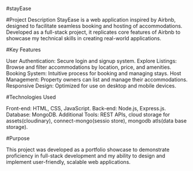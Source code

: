 #stayEase

#Project Description
StayEase is a web application inspired by Airbnb, designed to facilitate seamless booking and hosting of accommodations. Developed as a full-stack project, it replicates core features of Airbnb to showcase my technical skills in creating real-world applications.

#Key Features

User Authentication:  Secure login and signup system.
Explore Listings:  Browse and filter accommodations by location, price, and amenities.
Booking System:  Intuitive process for booking and managing stays.
Host Management: Property owners can list and manage their accommodations.
Responsive Design: Optimized for use on desktop and mobile devices.

#Technologies Used

Front-end: HTML, CSS, JavaScript.
Back-end: Node.js, Express.js.
Database: MongoDB.
Additional Tools: REST APIs, cloud storage for assets(cloudinary), connect-mongo(sessio store), mongodb atls(data base storage).

#Purpose

This project was developed as a portfolio showcase to demonstrate proficiency in full-stack development and my ability to design and implement user-friendly, scalable web applications.

